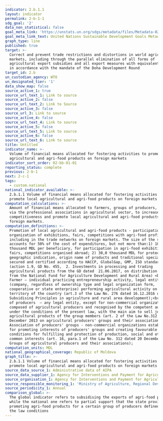 ```yaml
---
indicator: 2.b.1.1
layout: indicator
permalink: 2-b-1-1
sdg_goal: '2'
data_non_statistical: false
goal_meta_link: 'https://unstats.un.org/sdgs/metadata/files/Metadata-02-0B-01.pdf'
goal_meta_link_text: United Nations Sustainable Development Goals Metadata (pdf 232kB)
graph_type: line
published: true
target: >-
  Correct and prevent trade restrictions and distortions in world agricultural
  markets, including through the parallel elimination of all forms of
  agricultural export subsidies and all export measures with equivalent effect,
  in accordance with the mandate of the Doha Development Round
target_id: 2.b
un_custodian_agency: WTO
un_designated_tier: '1'
data_show_map: false
source_active_1: true
source_url_text_1: Link to source
source_active_2: false
source_url_text_2: Link to Source
source_active_3: false
source_url_3: Link to source
source_active_4: false
source_url_text_4: Link to source
source_active_5: false
source_url_text_5: Link to source
source_active_6: false
source_url_text_6: Link to source
title: Untitled
indicator_name: >-
  Volume of financial means allocated for fostering activities to promote local
  agricultural and agri-food products on foreign markets
indicator_sort_order: 02-bb-01-01
reporting_status: complete
previous: 2-b-1
next: 2-c-1
tags:
  - custom.national
national_indicator_available: >-
  2.b.1.1 Volume of financial means allocated for fostering activities to
  promote local agricultural and agri-food products on foreign markets
computation_calculations: >-
  Amount of financial means allocated to farmers, groups of producers, including
  via the professional associations in agricultural sector, to increase
  competitiveness and promote local agricultural and agri-food products  on
  foreign markets.
computation_definitions: >-
  Promotion of local agricultural and agri-food products - participation and
  organization of exhibitions, fairs, competitions with agri-food profile,
  including in the trade networks on foreign markets. The size of the support
  accounts for 50% of the cost of expenditures, but not more than:1) 100,0
  thousand MDL per beneficiary, for participation in agri-food exhibitions,
  fairs, competitions organised abroad; 2) 30,0 thousand MDL for protected
  geographic indication, origin name of products and traditional speciality
  secured and certified according to HACCP, GlobalGap, GMP, ISO standards.
  (action 1.9, GD No. 455,  2. Investments in processing and trading
  agricultural products from the GD dated  21.06.2017, on distribution of means
  from the National Fund for Agriculture Development and Rural Area) <br> 
  Farmer – individual practicing entrepreneurship activity, legal entity
  (company, regardless of ownership type and legal organization form,
  cooperative or state enterprise) performing agricultural activity on the
  territory of the country (art.3 of the Law No. 276 dated 16.12.2016 on
  Subsidising Principles in agriculture and rural area development);<br>  Group
  of producers  – any legal entity, except for non-commercial organizations,
  composed of agricultural producers and recognised by the competent authority
  under the conditions of the present law, with the main aim to sell jointly
  agricultural products of the group members (art. 2 of the Law No.312 dated 20
  December 2013 on agricultural producers' groups and their associations);<br> 
  Association of producers' groups - non-commercial organizations established
  for promoting interests of producers' groups and creating favourable
  conditions for fulfilling and protection of production, social and other
  common interests (art. 16, para.1 of the Law No. 312 dated 20 December 2013 on
  Groups of agricultural producers and their associations);
computation_units: MDL
national_geographical_coverage: Republic of Moldova
graph_title: >-
  2.b.1.1 Volume of financial means allocated for fostering activities to
  promote local agricultural and agri-food products on foreign markets
source_data_source_1: Administrative data of AIPA
source_data_supplier_1: Agency for Interventions and Payment for Agriculture
source_organisation_1: Agency for Interventions and Payment for Agriculture
source_responsible_monitoring_1: 'Ministry of Agriculture, Regional Development and Environment'
source_periodicity_1: Annual
comparison_global: >-
  The global indicator refers to subsidising the exports of agri-food products,
  while the national one refers to partial support that the state provides for
  promoting agri-food products for a certain group of producers defined under
  the law conditions
---
```


